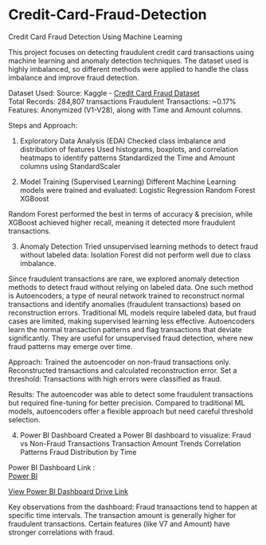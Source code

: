 # Credit-Card-Fraud-Detection

Credit Card Fraud Detection Using Machine Learning

This project focuses on detecting fraudulent credit card transactions using machine learning and anomaly detection techniques. The dataset used is highly imbalanced, so different methods were applied to handle the class imbalance and improve fraud detection.


Dataset Used:
Source: Kaggle - [Credit Card Fraud Dataset](https://www.kaggle.com/mlg-ulb/creditcardfraud)   
Total Records: 284,807 transactions
Fraudulent Transactions: ~0.17%
Features: Anonymized (V1-V28), along with Time and Amount columns.


Steps and Approach:
1. Exploratory Data Analysis (EDA)
Checked class imbalance and distribution of features
Used histograms, boxplots, and correlation heatmaps to identify patterns
Standardized the Time and Amount columns using StandardScaler

2. Model Training (Supervised Learning)
Different Machine Learning models were trained and evaluated:
Logistic Regression
Random Forest
XGBoost

Random Forest performed the best in terms of accuracy & precision, while XGBoost achieved higher recall, meaning it detected more fraudulent transactions.


3. Anomaly Detection
Tried unsupervised learning methods to detect fraud without labeled data:
Isolation Forest did not perform well due to class imbalance.

Since fraudulent transactions are rare, we explored anomaly detection methods to detect fraud without relying on labeled data. 
One such method is Autoencoders, a type of neural network trained to reconstruct normal transactions and identify anomalies (fraudulent transactions) based on reconstruction errors.
Traditional ML models require labeled data, but fraud cases are limited, making supervised learning less effective.
Autoencoders learn the normal transaction patterns and flag transactions that deviate significantly.
They are useful for unsupervised fraud detection, where new fraud patterns may emerge over time.

Approach:
Trained the autoencoder on non-fraud transactions only.
Reconstructed transactions and calculated reconstruction error.
Set a threshold: Transactions with high errors were classified as fraud.

Results:
The autoencoder was able to detect some fraudulent transactions but required fine-tuning for better precision.
Compared to traditional ML models, autoencoders offer a flexible approach but need careful threshold selection.

4. Power BI Dashboard
Created a Power BI dashboard to visualize:
Fraud vs Non-Fraud Transactions
Transaction Amount Trends
Correlation Patterns
Fraud Distribution by Time

Power BI Dashboard Link :  
[Power BI](https://svkmmumbai-my.sharepoint.com/:u:/g/personal/tanya_batra228_svkmmumbai_onmicrosoft_com/ESkQ5SCxcitBuQ4TN_tWdu4B_xfMRdv9HwIf_WL_2l71DA?e=kmwBqa) 

[View Power BI Dashboard Drive Link](https://drive.google.com/drive/folders/14XU-dM2i66ZZtHyRj4QNLb1gqT2Q4R03?usp=drive_link)  

Key observations from the dashboard:
Fraud transactions tend to happen at specific time intervals.
The transaction amount is generally higher for fraudulent transactions.
Certain features (like V7 and Amount) have stronger correlations with fraud.




